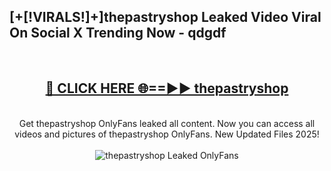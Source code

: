 <h2>[+[!VIRALS!]+]thepastryshop Leaked Video Viral On Social X Trending Now - qdgdf</h2>
<br>
<div align="center">
<h2><a href="https://libra.edu.pl?thepastryshop" rel="nofollow">🔴 CLICK HERE 🌐==►► thepastryshop</a></h2>
<br>
Get thepastryshop OnlyFans leaked all content. Now you can access all videos and pictures of thepastryshop OnlyFans. New Updated Files 2025!
<br>
<br>
<a href="https://libra.edu.pl?thepastryshop" rel="nofollow" data-target="animated-image.originalLink"><img src="https://i.ibb.co.com/WyWwxjT/player-gif2.gif" alt="thepastryshop Leaked OnlyFans" style="max-width: 100%; display: inline-block;" data-target="animated-image.originalImage"></a>
</div>
<br>